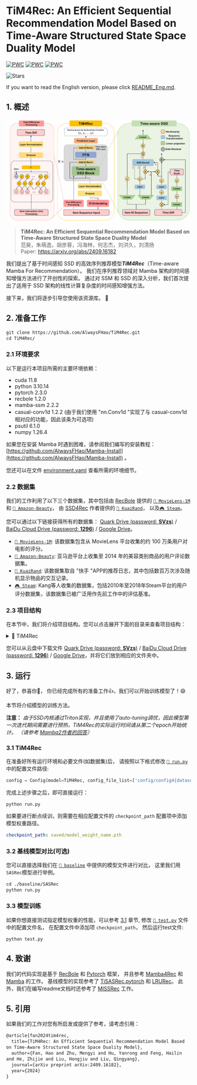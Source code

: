 # TiM4Rec: An Efficient Sequential Recommendation Model Based on Time-Aware Structured State Space Duality Model

[![PWC](https://img.shields.io/endpoint.svg?url=https://paperswithcode.com/badge/tim4rec-an-efficient-sequential/sequential-recommendation-on-movielens-1m)](https://paperswithcode.com/sota/sequential-recommendation-on-movielens-1m?p=tim4rec-an-efficient-sequential)
[![PWC](https://img.shields.io/endpoint.svg?url=https://paperswithcode.com/badge/tim4rec-an-efficient-sequential/sequential-recommendation-on-kuairand)](https://paperswithcode.com/sota/sequential-recommendation-on-kuairand?p=tim4rec-an-efficient-sequential)
[![PWC](https://img.shields.io/endpoint.svg?url=https://paperswithcode.com/badge/tim4rec-an-efficient-sequential/sequential-recommendation-on-amazon-beauty)](https://paperswithcode.com/sota/sequential-recommendation-on-amazon-beauty?p=tim4rec-an-efficient-sequential)

![Stars](https://img.shields.io/github/stars/AlwaysFHao/TiM4Rec)

[//]: # (由于实验室规定，文章未正式发表前不允许公布模型源代码，所以目前的资源库还不完整，不过您不用担心，文章正式发表后我们会立即补充完整的模型代码。)

[//]: # (您也可以先使用我们发布的训练日志文件检查**TiM4Rec**模型的性能。😊)

If you want to read the English version, please click [README_Eng.md](README.md).
## 1. 概述
  <p align="center">
    <img src="assert/tim4rec.png" alt="overview_of_tim4rec"/>
  </p>

> **TiM4Rec: An Efficient Sequential Recommendation Model Based on Time-Aware Structured State Space Duality Model**\
> 范昊，朱萌逸，胡彦蓉，冯海林，何志杰，刘洪久，刘清扬\
> Paper: https://arxiv.org/abs/2409.16182

我们提出了基于时间感知 SSD 的高效序列推荐模型***TiM4Rec***（Time-aware Mamba For Recommendation）。 
我们在序列推荐领域对 Mamba 架构的时间感知增强方法进行了开创性的探索。 通过对 SSM 和 SSD 的深入分析，我们首次提出了适用于 SSD 架构的线性计算复杂度的时间感知增强方法。


接下来，我们将逐步引导您使用该资源库。 🤗

## 2. 准备工作
```shell
git clone https://github.com/AlwaysFHao/TiM4Rec.git
cd TiM4Rec/
```

### 2.1 环境要求
以下是运行本项目所需的主要环境依赖：
- cuda 11.8
- python 3.10.14
- pytorch 2.3.0
- recbole 1.2.0
- mamba-ssm 2.2.2
- casual-conv1d 1.2.2 (由于我们使用 "nn.Conv1d "实现了与 casual-conv1d 相对应的功能，因此该条为可选项)
- psutil 6.1.0
- numpy 1.26.4

如果您在安装 Mamba 时遇到困难，请参阅我们编写的安装教程： [https://github.com/AlwaysFHao/Mamba-Install](https://github.com/AlwaysFHao/Mamba-Install) 。

您还可以在文件 [environment.yaml](environment.yaml) 查看所需的环境细节。

### 2.2 数据集
我们的工作利用了以下三个数据集，其中包括由 [RecBole](https://github.com/RUCAIBox/RecSysDatasets) 提供的 [`🎦 MovieLens-1M`](https://grouplens.org/datasets/movielens/) 和 [`🛒 Amazon-Beauty`](https://jmcauley.ucsd.edu/data/amazon/index_2014.html)， 由 [SSD4Rec](https://arxiv.org/abs/2409.01192) 作者提供的 [`📱 KuaiRand`](https://kuairand.com/)， 以及[`🎮 Steam`](https://recbole.s3-accelerate.amazonaws.com/ProcessedDatasets/Steam/not-merged/steam.zip)。 

您可以通过以下链接获得所有的数据集： [Quark Drive (password: **SVzs**)](https://pan.quark.cn/s/8bb746acc798) / [BaiDu Cloud Drive (password: **1296**)](https://pan.baidu.com/s/10GUBfkdqd7iPiXTw5ulQtA?pwd=1296) / [Google Drive](https://drive.google.com/drive/folders/11_tqDeG5oA4c6Bz7tjgEnMTeI6BbnCUr?usp=sharing)。

- [`🎦 MovieLens-1M`](https://grouplens.org/datasets/movielens/): 该数据集包含从 MovieLens 平台收集的约 100 万条用户对电影的评分。
- [`🛒 Amazon-Beauty`](https://jmcauley.ucsd.edu/data/amazon/index_2014.html): 亚马逊平台上收集至 2014 年的美容类别商品的用户评论数据集。
- [`📱 KuaiRand`](https://kuairand.com/): 该数据集取自 "快手 "APP的推荐日志，其中包括数百万次涉及随机显示物品的交互记录。
- [`🎮 Steam`](https://recbole.s3-accelerate.amazonaws.com/ProcessedDatasets/Steam/not-merged/steam.zip): Kang等人收集的数据集，包括2010年至2018年Steam平台的用户评分数据集，该数据集已被广泛用作先前工作中的评估基准。

### 2.3 项目结构
在本节中，我们将介绍项目结构。您可以点击展开下面的目录来查看项目结构：

<details><summary>📁 TiM4Rec</summary>
<ul>
    <li>📁 assert | (存储readme相关的图片) </li>
    <li>📁 baseline | (存储论文中所对比的基线模型) </li>
    <ul>
        <li>📁 BERT4Rec</li>
        <ul>
            <li>📜 config.yaml</li>
            <li>🐍 run.py</li>
        </ul>
        <li>📁 ...</li>
    </ul>
    <li>📁 config | (存储TiM4Rec模型的配置文件) </li>
    <ul>
        <li>📜 config4beauty_64d.yaml</li>
        <li>📜 config4kuai_64d.yaml</li>
        <li>📜 config4movie_64d.yaml</li>
        <li>📜 config4movie_256d.yaml</li>
    </ul>
    <li>📁 dataset | (存储数据集文件) </li>
    <ul>
        <li>📁 amazon-beauty</li>
        <ul>
            <li>📖 amazon-beauty.inter</li>
            <li>📖 amazon-beauty.item</li>
        </ul>
        <li>📁 ... </li>
    </ul>
    <li>📁 log | (存储训练日志文件)</li>
    <li>📁 log_tensorboard | (存储tensorboard的训练日志文件)</li>
    <li>📁 saved | (存储模型权重保存文件)</li>
    <li>📜 environment.yaml</li>
    <li>🐍 run.py</li>
    <li>🐍 ssd.py</li>
    <li>🐍 test.py</li>
    <li>🐍 tim4rec.py</li>
</ul>
</details>

您可以从云盘中下载文件 [Quark Drive (password: **SVzs**)](https://pan.quark.cn/s/8bb746acc798) / [BaiDu Cloud Drive (password: **1296**)](https://pan.baidu.com/s/10GUBfkdqd7iPiXTw5ulQtA?pwd=1296) / [Google Drive](https://drive.google.com/drive/folders/11_tqDeG5oA4c6Bz7tjgEnMTeI6BbnCUr?usp=sharing)，并将它们放到相应的文件夹中。 

## 3. 运行
好了，恭喜你🎇， 你已经完成所有的准备工作👍，我们可以开始训练模型了！😄 

本节将介绍模型的训练方法。

**注意：** *由于SSD内核通过Triton实现，并且使用了auto-tuning调优，因此模型第一次迭代期间需要进行预热，TiM4Rec的实际运行时间请从第二个epoch开始统计。 （请参考 [Mamba2作者的回答](https://github.com/state-spaces/mamba/issues/389#issuecomment-2171755306)）*

### 3.1 TiM4Rec
在准备好所有运行环境和必要文件(如数据集)后， 请按照以下格式修改 [`🐍 run.py`](run.py) 中的配置文件路径:
```python
config = Config(model=TiM4Rec, config_file_list=['config/config4{dataset_name}_{dim}d.yaml'])
```
完成上述步骤之后，即可直接运行：
```shell
python run.py
```
如果要进行断点续训，则需要在相应配置文件的 `checkpoint_path` 配置项中添加模型权重路径。
```yaml
checkpoint_path: saved/model_weight_name.pth
```

### 3.2 基线模型对比(可选)
您可以直接选择我们在 [`📁 baseline`](baseline/) 中提供的模型文件进行对比， 这里我们用 `SASRec`模型进行举例。
```shell
cd ./baseline/SASRec
python run.py
```
### 3.3 模型训练
如果你想直接测试指定模型权重的性能，可以参考 [3.1](#31-tim4rec) 章节, 修改 [`🐍 test.py`](test.py) 文件中的配置文件名， 在配置文件中添加项 `checkpoint_path`， 然后运行test文件:
```shell
python test.py
```

## 4. 致谢
我们的代码实现是基于 [RecBole](https://github.com/RUCAIBox/RecBole) 和 [Pytorch](https://github.com/pytorch/pytorch) 框架， 并且参考 [Mamba4Rec](https://github.com/chengkai-liu/Mamba4Rec) 和 [Mamba](https://github.com/state-spaces/mamba) 的工作。 
基线模型的实现参考了 [TiSASRec.pytorch](https://github.com/pmixer/TiSASRec.pytorch) 和 [LRURec](https://github.com/yueqirex/LRURec)。
此外，我们在编写readme文档时还参考了 [MISSRec](https://github.com/gimpong/MM23-MISSRec) 工作。

## 5. 引用
如果我们的工作对您有所启发或提供了参考，请考虑引用：
```
@article{fan2024tim4rec,
  title={TiM4Rec: An Efficient Sequential Recommendation Model Based on Time-Aware Structured State Space Duality Model},
  author={Fan, Hao and Zhu, Mengyi and Hu, Yanrong and Feng, Hailin and He, Zhijie and Liu, Hongjiu and Liu, Qingyang},
  journal={arXiv preprint arXiv:2409.16182},
  year={2024}
}
```